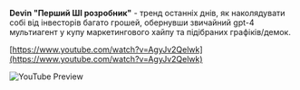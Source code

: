 <!--
date: 2024-03-15T18:29:41
-->

**Devin "Перший ШІ розробник"** - тренд останніх днів, як наколядувати собі від інвесторів багато грошей, обернувши звичайний gpt-4 мультиагент у купу маркетингового хайпу та підібраних графіків/демок.


[https://www.youtube.com/watch?v=AgyJv2Qelwk](https://www.youtube.com/watch?v=AgyJv2Qelwk)

![YouTube Preview](https://img.youtube.com/vi/AgyJv2Qelwk/mqdefault.jpg)

